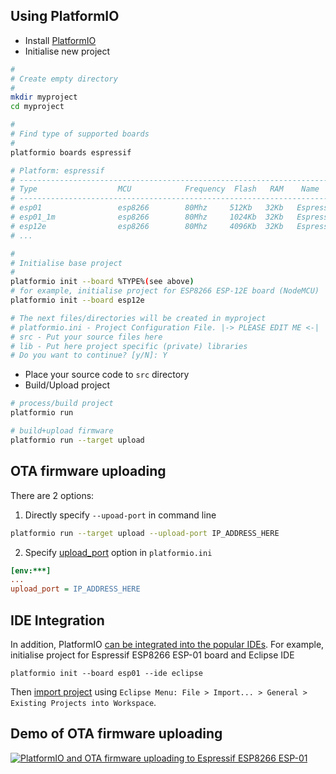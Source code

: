 ## Using PlatformIO

- Install [PlatformIO](http://platformio.org)
- Initialise new project

```bash
#
# Create empty directory
#
mkdir myproject
cd myproject

#
# Find type of supported boards
#
platformio boards espressif

# Platform: espressif
# --------------------------------------------------------------------------------------------------------
# Type                  MCU            Frequency  Flash   RAM    Name
# --------------------------------------------------------------------------------------------------------
# esp01                 esp8266        80Mhz     512Kb   32Kb   Espressif ESP8266 ESP-01 board
# esp01_1m              esp8266        80Mhz     1024Kb  32Kb   Espressif ESP8266 ESP-01-1MB board
# esp12e                esp8266        80Mhz     4096Kb  32Kb   Espressif ESP8266 ESP-12E board (NodeMCU)
# ...

#
# Initialise base project
#
platformio init --board %TYPE%(see above)
# for example, initialise project for ESP8266 ESP-12E board (NodeMCU)
platformio init --board esp12e

# The next files/directories will be created in myproject
# platformio.ini - Project Configuration File. |-> PLEASE EDIT ME <-|
# src - Put your source files here
# lib - Put here project specific (private) libraries
# Do you want to continue? [y/N]: Y
```

- Place your source code to `src` directory
- Build/Upload project

```bash
# process/build project
platformio run

# build+upload firmware
platformio run --target upload
```

## OTA firmware uploading

There are 2 options:

1. Directly specify `--upoad-port` in command line
```bash
platformio run --target upload --upload-port IP_ADDRESS_HERE
```
2. Specify [upload_port](http://docs.platformio.org/en/latest/projectconf.html#upload-port) option in `platformio.ini`
```ini
[env:***]
...
upload_port = IP_ADDRESS_HERE
```

## IDE Integration
In addition, PlatformIO [can be integrated into the popular IDEs](http://docs.platformio.org/en/latest/ide.html). For example, initialise project for Espressif ESP8266 ESP-01 board and Eclipse IDE
```
platformio init --board esp01 --ide eclipse
```
Then [import project](http://docs.platformio.org/en/latest/ide/eclipse.html) using `Eclipse Menu: File > Import... > General > Existing Projects into Workspace`.

## Demo of OTA firmware uploading
[![PlatformIO and OTA firmware uploading to Espressif ESP8266 ESP-01](http://img.youtube.com/vi/W8wWjvQ8ZQs/0.jpg)](http://www.youtube.com/watch?v=W8wWjvQ8ZQs "PlatformIO and OTA firmware uploading to Espressif ESP8266 ESP-01")
